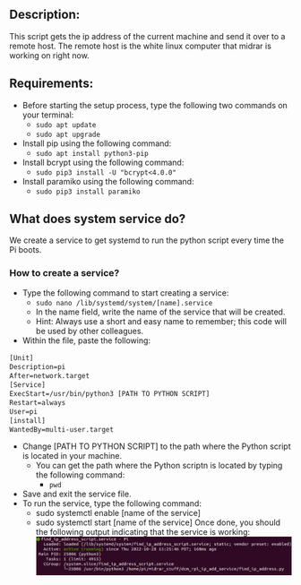 ## Description:

This script gets the ip address of the current machine and send it over to a remote host. The remote host is the white linux computer that midrar is working on right now.

## Requirements:
- Before starting the setup process, type the following two commands on your terminal:
    - ```sudo apt update```
    - ```sudo apt upgrade```
- Install pip using the following command:
    - ```sudo apt install python3-pip```
- Install bcrypt using the following command:
    - ```sudo pip3 install -U "bcrypt<4.0.0"```
- Install paramiko using the following command:
    - ```sudo pip3 install paramiko```

## What does system service do?

We create a service to get systemd to run the python script every time the Pi boots.

### How to create a service?

- Type the following command to start creating a service:
    - ```sudo nano /lib/systemd/system/[name].service```
    - In the name field, write the name of the service that will be created.
    - Hint: Always use a short and easy name to remember; this code will be used by other colleagues.
- Within the file, paste the following:
```
[Unit]
Description=pi
After=network.target
[Service]
ExecStart=/usr/bin/python3 [PATH TO PYTHON SCRIPT]
Restart=always
User=pi
[install]
WantedBy=multi-user.target
```
- Change [PATH TO PYTHON SCRIPT] to the path where the Python script is located in your machine.
    - You can get the path where the Python scriptn is located by typing the following command:
        - ```pwd```
- Save and exit the service file.
- To run the service, type the following command:
    - sudo systemctl enable [name of the service]
    - sudo systemctl start [name of the service]
Once done, you should the following output indicating that the service is working:
![Output](service.png)
